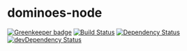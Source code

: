 # dominoes-node

[![Greenkeeper badge](https://badges.greenkeeper.io/arkeros/dominoes-node.svg)](https://greenkeeper.io/)
[![Build Status](https://secure.travis-ci.org/arkeros/dominoes-node.png?branch=master)](http://travis-ci.org/arkeros/dominoes-node) [![Dependency Status](https://david-dm.org/arkeros/dominoes-node.png)](https://david-dm.org/arkeros/dominoes-node) [![devDependency Status](https://david-dm.org/arkeros/dominoes-node/dev-status.png)](https://david-dm.org/arkeros/dominoes-node#info=devDependencies)